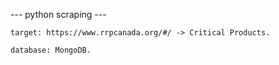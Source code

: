 --- python scraping ---

    target: https://www.rrpcanada.org/#/ -> Critical Products.

    database: MongoDB.